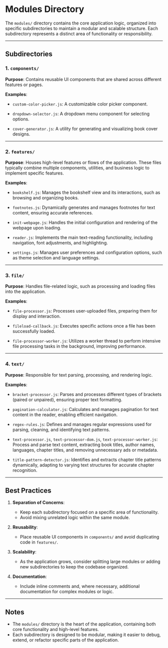 # Modules Directory

The `modules/` directory contains the core application logic, organized into specific subdirectories to maintain a modular and scalable structure. Each subdirectory represents a distinct area of functionality or responsibility.

---

## Subdirectories

### 1. `components/`

**Purpose**: Contains reusable UI components that are shared across different features or pages.

**Examples**:

- `custom-color-picker.js`: A customizable color picker component.

- `dropdown-selector.js`: A dropdown menu component for selecting options.

- `cover-generator.js`: A utility for generating and visualizing book cover designs.

---

### 2. `features/`

**Purpose**: Houses high-level features or flows of the application. These files typically combine multiple components, utilities, and business logic to implement specific features.

**Examples**:

- `bookshelf.js`: Manages the bookshelf view and its interactions, such as browsing and organizing books.

- `footnotes.js`: Dynamically generates and manages footnotes for text content, ensuring accurate references.

- `init-webpage.js`: Handles the initial configuration and rendering of the webpage upon loading.

- `reader.js`: Implements the main text-reading functionality, including navigation, font adjustments, and highlighting.

- `settings.js`: Manages user preferences and configuration options, such as theme selection and language settings.

---

### 3. `file/`

**Purpose**: Handles file-related logic, such as processing and loading files into the application.

**Examples**:

- `file-processor.js`: Processes user-uploaded files, preparing them for display and interaction.

- `fileload-callback.js`: Executes specific actions once a file has been successfully loaded.

- `file-processor-worker.js`: Utilizes a worker thread to perform intensive file processing tasks in the background, improving performance.

---

### 4. `text/`

**Purpose**: Responsible for text parsing, processing, and rendering logic.

**Examples**:

- `bracket-processor.js`: Parses and processes different types of brackets (paired or unpaired), ensuring proper text formatting.

- `pagination-calculator.js`: Calculates and manages pagination for text content in the reader, enabling efficient navigation.

- `regex-rules.js`: Defines and manages regular expressions used for parsing, cleaning, and identifying text patterns.

- `text-processor.js`, `text-processor-dom.js`, `text-processor-worker.js`: Process and parse text content, extracting book titles, author names, languages, chapter titles, and removing unnecessary ads or metadata.

- `title-pattern-detector.js`: Identifies and extracts chapter title patterns dynamically, adapting to varying text structures for accurate chapter recognition.

---

## Best Practices

1. **Separation of Concerns**:

    - Keep each subdirectory focused on a specific area of functionality.
    - Avoid mixing unrelated logic within the same module.

2. **Reusability**:

    - Place reusable UI components in `components/` and avoid duplicating code in `features/`.

3. **Scalability**:

    - As the application grows, consider splitting large modules or adding new subdirectories to keep the codebase organized.

4. **Documentation**:

    - Include inline comments and, where necessary, additional documentation for complex modules or logic.

---

## Notes

- The `modules/` directory is the heart of the application, containing both core functionality and high-level features.
- Each subdirectory is designed to be modular, making it easier to debug, extend, or refactor specific parts of the application.
